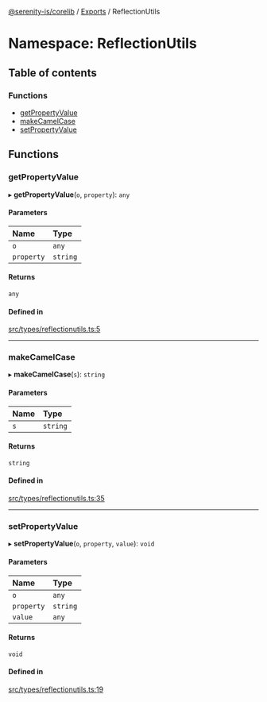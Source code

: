 [@serenity-is/corelib](../README.md) / [Exports](../modules.md) / ReflectionUtils

# Namespace: ReflectionUtils

## Table of contents

### Functions

- [getPropertyValue](ReflectionUtils.md#getpropertyvalue)
- [makeCamelCase](ReflectionUtils.md#makecamelcase)
- [setPropertyValue](ReflectionUtils.md#setpropertyvalue)

## Functions

### getPropertyValue

▸ **getPropertyValue**(`o`, `property`): `any`

#### Parameters

| Name | Type |
| :------ | :------ |
| `o` | `any` |
| `property` | `string` |

#### Returns

`any`

#### Defined in

[src/types/reflectionutils.ts:5](https://github.com/serenity-is/serenity/blob/master/packages/corelib/src/types/reflectionutils.ts#L5)

___

### makeCamelCase

▸ **makeCamelCase**(`s`): `string`

#### Parameters

| Name | Type |
| :------ | :------ |
| `s` | `string` |

#### Returns

`string`

#### Defined in

[src/types/reflectionutils.ts:35](https://github.com/serenity-is/serenity/blob/master/packages/corelib/src/types/reflectionutils.ts#L35)

___

### setPropertyValue

▸ **setPropertyValue**(`o`, `property`, `value`): `void`

#### Parameters

| Name | Type |
| :------ | :------ |
| `o` | `any` |
| `property` | `string` |
| `value` | `any` |

#### Returns

`void`

#### Defined in

[src/types/reflectionutils.ts:19](https://github.com/serenity-is/serenity/blob/master/packages/corelib/src/types/reflectionutils.ts#L19)

